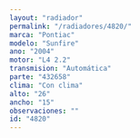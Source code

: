 ```yaml
---
layout: "radiador"
permalink: "/radiadores/4820/"
marca: "Pontiac"
modelo: "Sunfire"
ano: "2004"
motor: "L4 2.2"
transmision: "Automática"
parte: "432658"
clima: "Con clima"
alto: "26"
ancho: "15"
observaciones: ""
id: "4820"
---
```


